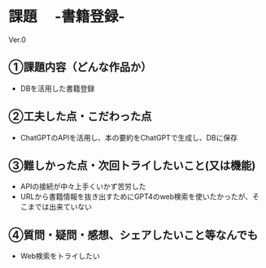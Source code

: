 # 課題　 -書籍登録-
Ver.0

## ①課題内容（どんな作品か）
- DBを活用した書籍登録

## ②工夫した点・こだわった点
- ChatGPTのAPIを活用し、本の要約をChatGPTで生成し、DBに保存

## ③難しかった点・次回トライしたいこと(又は機能)
- APIの接続が中々上手くいかず苦労した
- URLから書籍情報を抜き出すためにGPT4のweb検索を使いたかったが、そこまでは出来ていない

## ④質問・疑問・感想、シェアしたいこと等なんでも
- Web検索をトライしたい